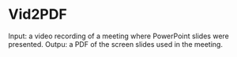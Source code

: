 # Vid2PDF
Input: a video recording of a meeting where PowerPoint slides were presented. 
Outpu: a PDF of the screen slides used in the meeting.
